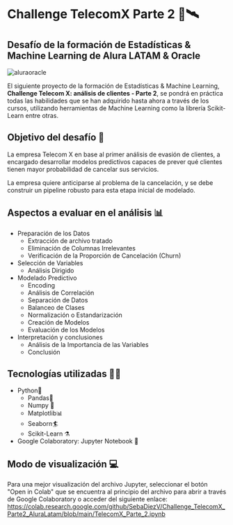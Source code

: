 # Challenge TelecomX Parte 2 📡🛰️

## Desafío de la formación de Estadísticas & Machine Learning de Alura LATAM & Oracle
![aluraoracle](https://github.com/user-attachments/assets/7c4b4d42-5160-4309-94c5-56d8a8d4be5c)

El siguiente proyecto de la formación de Estadísticas & Machine Learning, **Challenge Telecom X: análisis de clientes - Parte 2**, se pondrá en práctica todas las habilidades que se han adquirido hasta ahora a través de los cursos, utilizando herramientas de Machine Learning como la librería Scikit-Learn entre otras.

## Objetivo del desafío :dart:
La empresa Telecom X en base al primer análisis de evasión de clientes, a encargado desarrollar modelos predictivos capaces de prever qué clientes tienen mayor probabilidad de cancelar sus servicios.

La empresa quiere anticiparse al problema de la cancelación, y se debe construir un pipeline robusto para esta etapa inicial de modelado.

## Aspectos a evaluar en el análisis :bar_chart:
- Preparación de los Datos
  - Extracción de archivo tratado
  - Eliminación de Columnas Irrelevantes
  - Verificación de la Proporción de Cancelación (Churn)
- Selección de Variables
  - Análisis Dirigido
- Modelado Predictivo
  - Encoding
  - Análisis de Correlación
  - Separación de Datos
  - Balanceo de Clases
  - Normalización o Estandarización
  - Creación de Modelos
  - Evaluación de los Modelos
- Interpretación y conclusiones
  - Análisis de la Importancia de las Variables
  - Conclusión

## Tecnologías utilizadas 🧑‍💻
- Python🐍
    - Pandas🐼
    - Numpy :test_tube:
    - Matplotlib📊
    - Seaborn🏄
    - Scikit-Learn :alembic:
- Google Colaboratory: Jupyter Notebook :notebook:

## Modo de visualización 💻
Para una mejor visualización del archivo Jupyter, seleccionar el botón "Open in Colab" que se encuentra al principio del archivo para abrir a través de Google Colaboratory o acceder del siguiente enlace:
https://colab.research.google.com/github/SebaDiezV/Challenge_TelecomX_Parte2_AluraLatam/blob/main/TelecomX_Parte_2.ipynb
